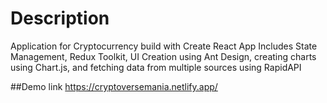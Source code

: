 # Description
Application for Cryptocurrency build with Create React App 
Includes State Management, Redux Toolkit, UI Creation using Ant Design, creating charts using Chart.js, and fetching data from multiple sources using RapidAPI 

##Demo link
https://cryptoversemania.netlify.app/
